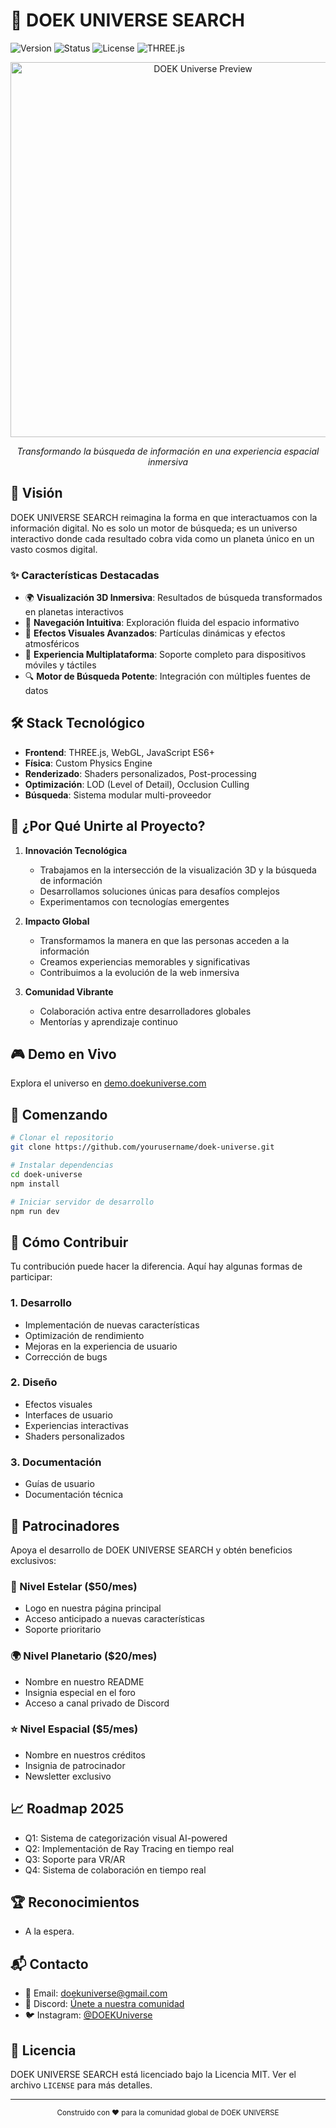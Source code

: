 # 🌌 DOEK UNIVERSE SEARCH

![Version](https://img.shields.io/badge/version-1.5.0-blue)
![Status](https://img.shields.io/badge/status-stable-green)
![License](https://img.shields.io/badge/license-MIT-orange)
![THREE.js](https://img.shields.io/badge/THREE.js-r134-blueviolet)

<div align="center">
  <img src="https://raw.githubusercontent.com/yourusername/doek-universe/main/preview.gif" alt="DOEK Universe Preview" width="600"/>
  
  *Transformando la búsqueda de información en una experiencia espacial inmersiva*
</div>

## 🚀 Visión

DOEK UNIVERSE SEARCH reimagina la forma en que interactuamos con la información digital. No es solo un motor de búsqueda; es un universo interactivo donde cada resultado cobra vida como un planeta único en un vasto cosmos digital.

### ✨ Características Destacadas

- 🌍 **Visualización 3D Inmersiva**: Resultados de búsqueda transformados en planetas interactivos
- 🎯 **Navegación Intuitiva**: Exploración fluida del espacio informativo
- 🌠 **Efectos Visuales Avanzados**: Partículas dinámicas y efectos atmosféricos
- 📱 **Experiencia Multiplataforma**: Soporte completo para dispositivos móviles y táctiles
- 🔍 **Motor de Búsqueda Potente**: Integración con múltiples fuentes de datos

## 🛠️ Stack Tecnológico

- **Frontend**: THREE.js, WebGL, JavaScript ES6+
- **Física**: Custom Physics Engine
- **Renderizado**: Shaders personalizados, Post-processing
- **Optimización**: LOD (Level of Detail), Occlusion Culling
- **Búsqueda**: Sistema modular multi-proveedor

## 🌟 ¿Por Qué Unirte al Proyecto?

1. **Innovación Tecnológica**
   - Trabajamos en la intersección de la visualización 3D y la búsqueda de información
   - Desarrollamos soluciones únicas para desafíos complejos
   - Experimentamos con tecnologías emergentes

2. **Impacto Global**
   - Transformamos la manera en que las personas acceden a la información
   - Creamos experiencias memorables y significativas
   - Contribuimos a la evolución de la web inmersiva

3. **Comunidad Vibrante**
   - Colaboración activa entre desarrolladores globales
   - Mentorías y aprendizaje continuo

## 🎮 Demo en Vivo

Explora el universo en [demo.doekuniverse.com](https://demo.doekuniverse.com)

## 🚀 Comenzando

```bash
# Clonar el repositorio
git clone https://github.com/yourusername/doek-universe.git

# Instalar dependencias
cd doek-universe
npm install

# Iniciar servidor de desarrollo
npm run dev
```

## 🤝 Cómo Contribuir

Tu contribución puede hacer la diferencia. Aquí hay algunas formas de participar:

### 1. Desarrollo
- Implementación de nuevas características
- Optimización de rendimiento
- Mejoras en la experiencia de usuario
- Corrección de bugs

### 2. Diseño
- Efectos visuales
- Interfaces de usuario
- Experiencias interactivas
- Shaders personalizados

### 3. Documentación
- Guías de usuario
- Documentación técnica

## 💎 Patrocinadores

Apoya el desarrollo de DOEK UNIVERSE SEARCH y obtén beneficios exclusivos:

### 🌟 Nivel Estelar ($50/mes)
- Logo en nuestra página principal
- Acceso anticipado a nuevas características
- Soporte prioritario

### 🌍 Nivel Planetario ($20/mes)
- Nombre en nuestro README
- Insignia especial en el foro
- Acceso a canal privado de Discord

### ⭐ Nivel Espacial ($5/mes)
- Nombre en nuestros créditos
- Insignia de patrocinador
- Newsletter exclusivo

## 📈 Roadmap 2025

- Q1: Sistema de categorización visual AI-powered
- Q2: Implementación de Ray Tracing en tiempo real
- Q3: Soporte para VR/AR
- Q4: Sistema de colaboración en tiempo real

## 🏆 Reconocimientos

- A la espera.

## 📬 Contacto

- 📧 Email: doekuniverse@gmail.com
- 💬 Discord: [Únete a nuestra comunidad](https://discord.gg/WqBTZyzB)
- 🐦 Instagram: [@DOEKUniverse](https://instagram.com/doekuniverse)

## 📄 Licencia

DOEK UNIVERSE SEARCH está licenciado bajo la Licencia MIT. Ver el archivo `LICENSE` para más detalles.

---

<div align="center">
  <sub>Construido con ❤️ para la comunidad global de DOEK UNIVERSE</sub>
</div>
